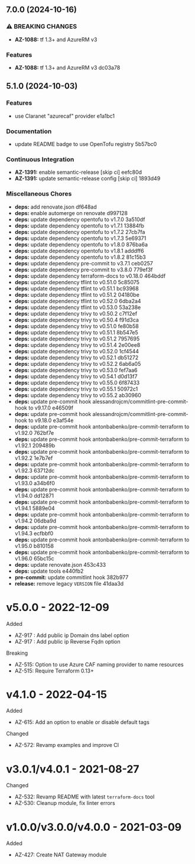 ## 7.0.0 (2024-10-16)

### ⚠ BREAKING CHANGES

* **AZ-1088:** tf 1.3+ and AzureRM v3

### Features

* **AZ-1088:** tf 1.3+ and AzureRM v3 dc03a78

## 5.1.0 (2024-10-03)

### Features

* use Claranet "azurecaf" provider e1a1bc1

### Documentation

* update README badge to use OpenTofu registry 5b57bc0

### Continuous Integration

* **AZ-1391:** enable semantic-release [skip ci] eefc80d
* **AZ-1391:** update semantic-release config [skip ci] 1893d49

### Miscellaneous Chores

* **deps:** add renovate.json df648ad
* **deps:** enable automerge on renovate d997128
* **deps:** update dependency opentofu to v1.7.0 3a510df
* **deps:** update dependency opentofu to v1.7.1 13884fb
* **deps:** update dependency opentofu to v1.7.2 27cb7fa
* **deps:** update dependency opentofu to v1.7.3 5e69371
* **deps:** update dependency opentofu to v1.8.0 876ba6a
* **deps:** update dependency opentofu to v1.8.1 adddff6
* **deps:** update dependency opentofu to v1.8.2 81c15b3
* **deps:** update dependency pre-commit to v3.7.1 ceb0257
* **deps:** update dependency pre-commit to v3.8.0 779ef3f
* **deps:** update dependency terraform-docs to v0.18.0 464bddf
* **deps:** update dependency tflint to v0.51.0 5c85075
* **deps:** update dependency tflint to v0.51.1 bc93968
* **deps:** update dependency tflint to v0.51.2 04180be
* **deps:** update dependency tflint to v0.52.0 6dba2a4
* **deps:** update dependency tflint to v0.53.0 53a238e
* **deps:** update dependency trivy to v0.50.2 c7f12ef
* **deps:** update dependency trivy to v0.50.4 f91d3ca
* **deps:** update dependency trivy to v0.51.0 fe80b58
* **deps:** update dependency trivy to v0.51.1 8b547e5
* **deps:** update dependency trivy to v0.51.2 7957695
* **deps:** update dependency trivy to v0.51.4 2e00ee8
* **deps:** update dependency trivy to v0.52.0 1cf4544
* **deps:** update dependency trivy to v0.52.1 db51272
* **deps:** update dependency trivy to v0.52.2 6ab6a05
* **deps:** update dependency trivy to v0.53.0 fef7aa6
* **deps:** update dependency trivy to v0.54.1 d0d13f7
* **deps:** update dependency trivy to v0.55.0 6f87433
* **deps:** update dependency trivy to v0.55.1 50972c1
* **deps:** update dependency trivy to v0.55.2 ab30960
* **deps:** update pre-commit hook alessandrojcm/commitlint-pre-commit-hook to v9.17.0 e46509f
* **deps:** update pre-commit hook alessandrojcm/commitlint-pre-commit-hook to v9.18.0 e3af54e
* **deps:** update pre-commit hook antonbabenko/pre-commit-terraform to v1.92.0 762bf7e
* **deps:** update pre-commit hook antonbabenko/pre-commit-terraform to v1.92.1 209489b
* **deps:** update pre-commit hook antonbabenko/pre-commit-terraform to v1.92.2 1e7b7ef
* **deps:** update pre-commit hook antonbabenko/pre-commit-terraform to v1.92.3 63712dc
* **deps:** update pre-commit hook antonbabenko/pre-commit-terraform to v1.93.0 a34b6f0
* **deps:** update pre-commit hook antonbabenko/pre-commit-terraform to v1.94.0 dd12871
* **deps:** update pre-commit hook antonbabenko/pre-commit-terraform to v1.94.1 5889e04
* **deps:** update pre-commit hook antonbabenko/pre-commit-terraform to v1.94.2 06dba9d
* **deps:** update pre-commit hook antonbabenko/pre-commit-terraform to v1.94.3 ecfbbf0
* **deps:** update pre-commit hook antonbabenko/pre-commit-terraform to v1.95.0 b810158
* **deps:** update pre-commit hook antonbabenko/pre-commit-terraform to v1.96.0 65bc15c
* **deps:** update renovate.json 453c433
* **deps:** update tools e440fb2
* **pre-commit:** update commitlint hook 382b977
* **release:** remove legacy `VERSION` file 41daa3d

# v5.0.0 - 2022-12-09

Added
  * AZ-917 : Add public ip Domain dns label option
  * AZ-917 : Add public ip Reverse Fqdn option
  
Breaking
  * AZ-515: Option to use Azure CAF naming provider to name resources
  * AZ-515: Require Terraform 0.13+

# v4.1.0 - 2022-04-15

Added
  * AZ-615: Add an option to enable or disable default tags

Changed
  * AZ-572: Revamp examples and improve CI

# v3.0.1/v4.0.1 - 2021-08-27

Changed
  * AZ-532: Revamp README with latest `terraform-docs` tool
  * AZ-530: Cleanup module, fix linter errors

# v1.0.0/v3.0.0/v4.0.0 - 2021-03-09

Added
  * AZ-427: Create NAT Gateway module
